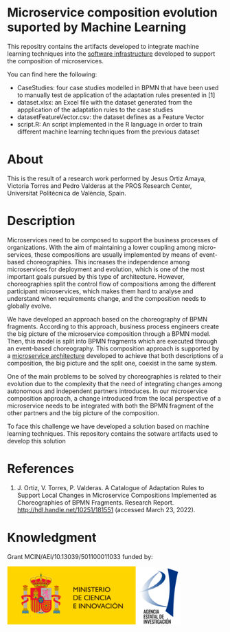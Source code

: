 # Microservice composition evolution suported by Machine Learning

This repositry contains the artifacts developed to integrate machine learning techniques into the [software infrastructure](https://github.com/pvalderas/microservices-composition-infrastructure) developed to support the composition of microservices.

You can find here the following:

* CaseStudies: four case studies modelled in BPMN that have been used to manually test de application of the adaptation rules presented in [1]
* dataset.xlsx: an Excel file with the dataset generated from the appplication of the adaptation rules to the case studies
* datasetFeatureVector.csv: the dataset defines as a Feature Vector
* script.R: An script implemented in the R language in order to train different machine learning techniques from the previous dataset


# About

This is the result of a research work performed by Jesus Ortiz Amaya, Victoria Torres and Pedro Valderas at the PROS Research Center, Universitat Politècnica de València, Spain.

# Description

Microservices need to be composed to support the business processes of organizations. With the aim of maintaining a lower coupling among micro-services, these compositions are usually implemented by means of event-based choreographies. This increases the independence among microservices for deployment and evolution, which is one of the most important goals pursued by this type of architecture. However, choreographies split the control flow of compositions among the different participant microservices, which makes them hard to analyse and understand when requirements change, and the composition needs to globally evolve. 

We have developed an approach based on the choreography of BPMN fragments. According to this approach, business process engineers create the big picture of the microservice composition through a BPMN model. Then, this model is split into BPMN fragments which are executed through an event-based choreography. This composition approach is supported by a [microservice architecture](https://github.com/pvalderas/microservices-composition-infrastructure) developed to achieve that both descriptions of a composition, the big picture and the split one, coexist in the same system.

One of the main problems to be solved by choreographies is related to their evolution due to the complexity that the need of integrating changes among autonomous and independent partners introduces. In our microservice composition approach, a change introduced from the local perspective of a microservice needs to be integrated with both the BPMN fragment of the other partners and the big picture of the composition. 

To face this challenge we have developed a solution based on machine learning techniques. This repository contains the sotware artifacts used to develop this solution 

# References

1. J. Ortiz, V. Torres, P. Valderas. A Catalogue of Adaptation Rules to Support Local Changes in Microservice Compositions Implemented as Choreographies of BPMN Fragments. Research Report. http://hdl.handle.net/10251/181551 (accessed March 23, 2022).


# Knowledgment

Grant MCIN/AEI/10.13039/501100011033 funded by: 

<img src="./mcin.png" alt="Ministeria de Cienca e innovación" width="300px"> <img src="./aei.png" alt="Agencia Estatal de Investigación" width="100px"> 
